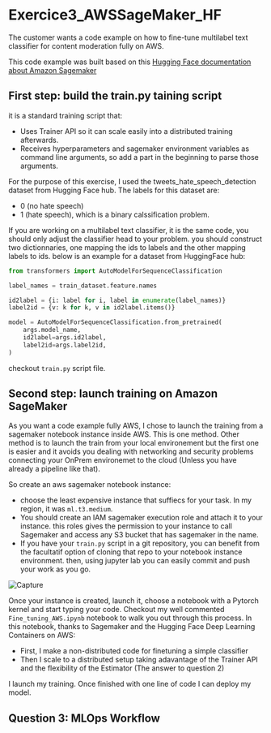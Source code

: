 # Exercice3_AWSSageMaker_HF
The customer wants a code example on how to fine-tune multilabel text classifier for content moderation fully on AWS.

This code example was built based on this [Hugging Face documentation about Amazon Sagemaker](https://huggingface.co/docs/sagemaker/index)

## First step: build the train.py taining script
it is a standard training script that:
* Uses Trainer API so it can scale easily into a distributed training afterwards.
* Receives hyperparameters and sagemaker environment variables as command line arguments, so add a part in the beginning to parse those arguments. 

For the purpose of this exercise, I used the tweets_hate_speech_detection dataset from Hugging Face hub. 
The labels for this dataset are:
* 0 (no hate speech)
* 1 (hate speech), which is a binary calssification problem. 

If you are working on a multilabel text classifier, it is the same code, you should only adjust the classifier head to your problem. you should construct two dictionnaries, one mapping the ids to labels and the other mapping labels to ids. below is an example for a dataset from HuggingFace hub:

```python
from transformers import AutoModelForSequenceClassification

label_names = train_dataset.feature.names

id2label = {i: label for i, label in enumerate(label_names)}
label2id = {v: k for k, v in id2label.items()}

model = AutoModelForSequenceClassification.from_pretrained(
    args.model_name,
    id2label=args.id2label,
    label2id=args.label2id,
)
```

checkout `train.py` script file.

## Second step: launch training on Amazon SageMaker

As you want a code example fully AWS, I chose to launch the training from a sagemaker notebook instance inside AWS.
This is one method. Other method is to launch the train from your local environement but the first one is easier and it avoids you dealing with networking and security problems connecting your OnPrem environemet to the cloud (Unless you have already a pipeline like that).

So create an aws sagemaker notebook instance:

* choose the least expensive instance that suffiecs for your task. In my region, it was `ml.t3.medium`.
* You should create an IAM sagemaker execution role and attach it to your instance. this roles gives the permission to your instance to call Sagemaker and access any S3 bucket that has sagemaker in the name.
* If you have your `train.py` script in a git repository, you can benefit from the facultatif option of cloning that repo to your notebook instance environment. then, using jupyter lab you can easily commit and push your work as you go.

![Capture](https://user-images.githubusercontent.com/87118784/221403751-37d23416-b0b3-4e8d-b1e5-abd16c8c76a2.PNG)

Once your instance is created, launch it, choose a notebook with a Pytorch kernel and start typing your code. 
Checkout my well commented `Fine_tuning_AWS.ipynb` notebook to walk you out through this process. In this notebook, thanks to Sagemaker and the Hugging Face Deep Learning Containers on AWS:
* First, I make a non-distributed code for finetuning a simple classifier
* Then I scale to a distributed setup taking adavantage of the Trainer API and the flexibility of the Estimator (The answer to question 2)

I launch my training. Once finished with one line of code I can deploy my model.

## Question 3: MLOps Workflow


